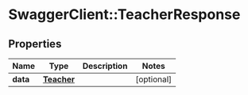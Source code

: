 # SwaggerClient::TeacherResponse

## Properties
Name | Type | Description | Notes
------------ | ------------- | ------------- | -------------
**data** | [**Teacher**](Teacher.md) |  | [optional] 

